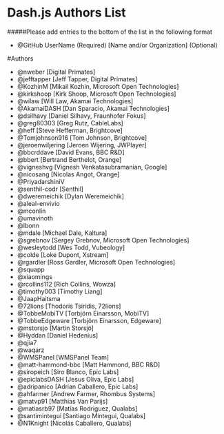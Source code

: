 # Dash.js Authors List
#####Please add entries to the bottom of the list in the following format
* @GitHub UserName (Required) [Name and/or Organization] (Optional)

#Authors 
* @nweber [Digital Primates]
* @jefftapper [Jeff Tapper, Digital Primates]
* @KozhinM [Mikail Kozhin, Microsoft Open Technologies]
* @kirkshoop [Kirk Shoop, Microsoft Open Technologies]
* @wilaw [Will Law, Akamai Technologies]
* @AkamaiDASH [Dan Sparacio, Akamai Technologies]
* @dsilhavy [Daniel Silhavy, Fraunhofer Fokus]
* @greg80303 [Greg Rutz, CableLabs]
* @heff [Steve Hefferman, Brightcove]
* @Tomjohnson916 [Tom Johnson, Brightcove]
* @jeroenwiljering [Jeroen Wijering, JWPlayer]
* @bbcrddave [David Evans, BBC R&D]
* @bbert [Bertrand Berthelot, Orange]
* @vigneshvg [Vignesh Venkatasubramanian, Google]
* @nicosang [Nicolas Angot, Orange]
* @PriyadarshiniV
* @senthil-codr [Senthil]
* @dweremeichik [Dylan Weremeichik]
* @aleal-envivio 
* @mconlin
* @umavinoth
* @lbonn
* @mdale [Michael Dale, Kaltura]
* @sgrebnov [Sergey Grebnov, Microsoft Open Technologies]
* @wesleytodd [Wes Todd, Vubeology]
* @colde [Loke Dupont, Xstream]
* @rgardler [Ross Gardler, Microsoft Open Technologies]
* @squapp
* @xiaomings
* @rcollins112 [Rich Collins, Wowza]
* @timothy003 [Timothy Liang]
* @JaapHaitsma
* @72lions [Thodoris Tsiridis, 72lions]
* @TobbeMobiTV [Torbjörn Einarsson, MobiTV]
* @TobbeEdgeware [Torbjörn Einarsson, Edgeware]
* @mstorsjo [Martin Storsjö]
* @Hyddan [Daniel Hedenius]
* @qjia7
* @waqarz
* @WMSPanel [WMSPanel Team]
* @matt-hammond-bbc [Matt Hammond, BBC R&D]
* @siropeich [Siro Blanco, Epic Labs]
* @epiclabsDASH [Jesus Oliva, Epic Labs]
* @adripanico [Adrian Caballero, Epic Labs]
* @ahfarmer [Andrew Farmer, Rhombus Systems]
* @matvp91 [Matthias Van Parijs]
* @matiasrb97 [Matías Rodriguez, Qualabs]
* @santimintegui [Santiago Mintegui, Qualabs]
* @N1Knight [Nicolás Caballero, Qualabs]
